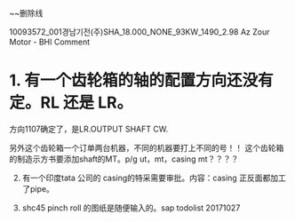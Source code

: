 ~~删除线


10093572_001경남기전(주)SHA_18.000_NONE_93KW_1490_2.98 Az Zour Motor - BHI Comment 
# 1. 有一个齿轮箱的轴的配置方向还没有定。RL 还是 LR。
方向1107确定了，是LR.OUTPUT SHAFT CW.

另外这个齿轮箱一个订单两台机器，不同的机器要打上不同的号！！
这个齿轮箱的制造示方书要添加shaft的MT。p/g ut，mt，casing mt？？？？



2. 有一个印度tata 公司的 casing的特采需要审批。内容：casing 正反面都加工了pipe。

3. shc45 pinch roll 的图纸是随便输入的。sap todolist 20171027




